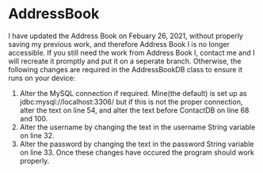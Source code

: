 # AddressBook
I have updated the Address Book on Febuary 26, 2021, without properly saving my previous work, and therefore Address Book I is no longer accessible.
If you still need the work from Address Book I, contact me and I will recreate it promptly and put it on a seperate branch. 
Otherwise, the following changes are required in the AddressBookDB class to ensure it runs on your device:
1. Alter the MySQL connection if required. Mine(the default) is set up as jdbc:mysql://localhost:3306/ but if this is not the proper connection, alter the text on line 54, and alter the text before ContactDB on line 68 and 100.
2. Alter the username by changing the text in the username String variable on line 32.
3. Alter the password by changing the text in the password String variable on line 33.
Once these changes have occured the program should work properly.
